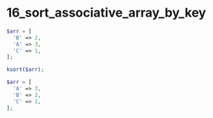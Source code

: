 16_sort_associative_array_by_key
================================

```php
$arr = [
  'B' => 2,
  'A' => 3,
  'C' => 1,
];

ksort($arr);

$arr = [
  'A' => 3,
  'B' => 2,
  'C' => 1,
];
```

